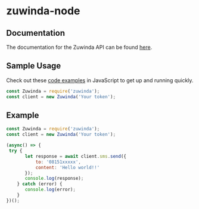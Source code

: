 # zuwinda-node

## Documentation

The documentation for the Zuwinda API can be found [here][apidocs].


## Sample Usage

Check out these [code examples][codeexamples] in JavaScript to get up and running quickly.


```javascript
const Zuwinda = require('zuwinda');
const client = new Zuwinda('Your token');
```

## Example


```javascript
const Zuwinda = require('zuwinda');
const client = new Zuwinda('Your token');

(async() => {
 try {
       let response = await client.sms.send({
           to: '08151xxxxx',
           content: 'Hello world!!'
       });
       console.log(response);
    } catch (error) {
       console.log(error);
    }
})();
```


[apidocs]: https://docs.zuwinda.com
[codeexamples]: https://github.com/zuwinda/zuwinda-node/tree/master/examples